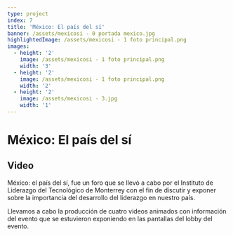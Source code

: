 ```yaml
---
type: project
index: 7
title: 'México: El país del sí'
banner: /assets/mexicosi - 0 portada mexico.jpg
highlightedImage: /assets/mexicosi - 1 foto principal.png
images:
  - height: '2'
    image: /assets/mexicosi - 1 foto principal.png
    width: '3'
  - height: '2'
    image: /assets/mexicosi - 1 foto principal.png
    width: '2'
  - height: '2'
    image: /assets/mexicosi - 3.jpg
    width: '1'
---
```

# México: El país del sí

## Video

México: el país del sí, fue un foro que se llevó a cabo por el Instituto de Liderazgo del Tecnológico de Monterrey con el fin de discutir y exponer sobre la importancia del desarrollo del liderazgo en nuestro país.

Llevamos a cabo la producción de cuatro videos animados con información del evento que se estuvieron exponiendo en las pantallas del lobby del evento.
